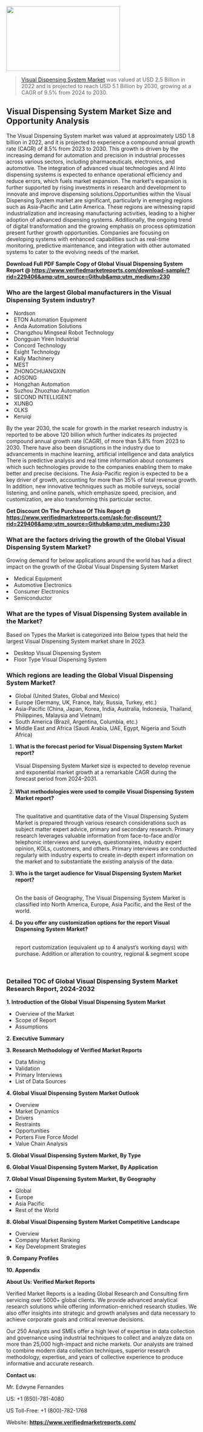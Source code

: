 <img src="https://ffe5etoiles.com/wp-content/uploads/2024/12/MST1-300x171.png" alt="" width="300" height="171" class="alignnone size-medium wp-image-20088" /><blockquote><p><p><a href="https://www.verifiedmarketreports.com/download-sample/?rid=229406&utm_source=Github&utm_medium=230" target="_blank">Visual Dispensing System Market</a> was valued at USD 2.5 Billion in 2022 and is projected to reach USD 5.1 Billion by 2030, growing at a CAGR of 9.5% from 2024 to 2030.</p></blockquote><p><h2>Visual Dispensing System Market Size and Opportunity Analysis</h2>The Visual Dispensing System market was valued at approximately USD 1.8 billion in 2022, and it is projected to experience a compound annual growth rate (CAGR) of 8.5% from 2023 to 2030. This growth is driven by the increasing demand for automation and precision in industrial processes across various sectors, including pharmaceuticals, electronics, and automotive. The integration of advanced visual technologies and AI into dispensing systems is expected to enhance operational efficiency and reduce errors, which fuels market expansion. The market's expansion is further supported by rising investments in research and development to innovate and improve dispensing solutions.Opportunities within the Visual Dispensing System market are significant, particularly in emerging regions such as Asia-Pacific and Latin America. These regions are witnessing rapid industrialization and increasing manufacturing activities, leading to a higher adoption of advanced dispensing systems. Additionally, the ongoing trend of digital transformation and the growing emphasis on process optimization present further growth opportunities. Companies are focusing on developing systems with enhanced capabilities such as real-time monitoring, predictive maintenance, and integration with other automated systems to cater to the evolving needs of the market.</p><p class=""><strong>Download Full PDF Sample Copy of Global Visual Dispensing System Report @ <a href="https://www.verifiedmarketreports.com/download-sample/?rid=229406&amp;utm_source=Github&amp;utm_medium=230" target="_blank">https://www.verifiedmarketreports.com/download-sample/?rid=229406&amp;utm_source=Github&amp;utm_medium=230</a></strong></p><h3 id="" class="">Who are the largest Global manufacturers in the Visual Dispensing System industry?</h3><p><li>Nordson</li><li> ETON Automation Equipment</li><li> Anda Automation Solutions</li><li> Changzhou Mingseal Robot Technology</li><li> Dongguan Yiren Industrial</li><li> Concord Technology</li><li> Esight Technology</li><li> Kally Machinery</li><li> MEST</li><li> ZHONGCHUANGXIN</li><li> AOSONG</li><li> Hongzhan Automation</li><li> Suzhou Zhuozhao Automation</li><li> SECOND INTELLIGENT</li><li> XUNBO</li><li> OLKS</li><li> Keruiqi</li></p><div class=""><div class="" dir="" data-message-author-role="" data-message-id="" data-message-model-slug=""><div class=""><div class=""><div class=""><div class="" dir="" data-message-author-role="" data-message-id="" data-message-model-slug=""><div class=""><div class=""><p>By the year 2030, the scale for growth in the market research industry is reported to be above 120 billion which further indicates its projected compound annual growth rate (CAGR), of more than 5.8% from 2023 to 2030. There have also been disruptions in the industry due to advancements in machine learning, artificial intelligence and data analytics There is predictive analysis and real time information about consumers which such technologies provide to the companies enabling them to make better and precise decisions. The Asia-Pacific region is expected to be a key driver of growth, accounting for more than 35% of total revenue growth. In addition, new innovative techniques such as mobile surveys, social listening, and online panels, which emphasize speed, precision, and customization, are also transforming this particular sector.</p><p><strong>Get Discount On The Purchase Of This Report @&nbsp; <a href="https://www.verifiedmarketreports.com/ask-for-discount/?rid=229406&amp;utm_source=Github&amp;utm_medium=230" target="_blank">https://www.verifiedmarketreports.com/ask-for-discount/?rid=229406&amp;utm_source=Github&amp;utm_medium=230</a></strong></p></div></div></div></div></div></div></div></div><h3 id="" class="">What are the factors driving the growth of the Global Visual Dispensing System Market?</h3><p id="" class="">Growing demand for below applications around the world has had a direct impact on the growth of the Global Visual Dispensing System Market</p><p id="" class=""><li>Medical Equipment</li><li> Automotive Electronics</li><li> Consumer Electronics</li><li> Semiconductor</li></p><h3 id="" class="">What are the types of Visual Dispensing System available in the Market?</h3><p id="" class="">Based on Types the Market is categorized into Below types that held the largest Visual Dispensing System market share In 2023.</p><p id="" class=""><li>Desktop Visual Dispensing System</li><li> Floor Type Visual Dispensing System</li></p><h3 id="" class="">Which regions are leading the Global Visual Dispensing System Market?</h3><ul><li>Global (United States, Global and Mexico)</li><li>Europe (Germany, UK, France, Italy, Russia, Turkey, etc.)</li><li>Asia-Pacific (China, Japan, Korea, India, Australia, Indonesia, Thailand, Philippines, Malaysia and Vietnam)</li><li>South America (Brazil, Argentina, Columbia, etc.)</li><li>Middle East and Africa (Saudi Arabia, UAE, Egypt, Nigeria and South Africa)</li></ul><p><ol><li><strong>What is the forecast period for Visual Dispensing System Market report?<br /></strong><br /><span data-sheets-root="1" data-sheets-value="{&quot;1&quot;:2,&quot;2&quot;:&quot;XXXX size is expected to develop revenue and exponential market growth at a remarkable CAGR during the forecast period from 2024&ndash;2030.&quot;}" data-sheets-userformat="{&quot;2&quot;:12674,&quot;4&quot;:{&quot;1&quot;:2,&quot;2&quot;:16776960},&quot;10&quot;:2,&quot;11&quot;:0,&quot;15&quot;:&quot;Arial&quot;,&quot;16&quot;:12}">Visual Dispensing System Market size is expected to develop revenue and exponential market growth at a remarkable CAGR during the forecast period from 2024&ndash;2031.</span><br /><br /></li><li><strong>What methodologies were used to compile Visual Dispensing System Market report?<br /><br /></strong><p>The qualitative and quantitative data of the&nbsp;Visual Dispensing System Market is prepared through various research considerations such as subject matter expert advice, primary and secondary research. Primary research leverages valuable information from face-to-face and/or telephonic interviews and surveys, questionnaires, industry expert opinion, KOLs, customers, and others. Primary interviews are conducted regularly with industry experts to create in-depth expert information on the market and to substantiate the existing analysis of the data.&nbsp;</p></li><li><strong>Who is the target audience for Visual Dispensing System Market report?<br /><br /></strong><p>On the basis of Geography, The&nbsp;Visual Dispensing System Market is classified into North America, Europe, Asia Pacific, and the Rest of the world.</p></li><li><strong>Do you offer any customization options for the report Visual Dispensing System Market?<br /><br /></strong><p>report customization (equivalent up to 4 analyst&rsquo;s working days) with purchase. Addition or alteration to country, regional &amp; segment scope</p><p>&nbsp;</p></li></ol></p><h3 id="" class="">Detailed TOC of Global Visual Dispensing System Market Research Report, 2024-2032</h3><p id="" class=""><strong>1. Introduction of the Global Visual Dispensing System Market</strong></p><ul><li>Overview of the Market</li><li>Scope of Report</li><li>Assumptions</li></ul><p id="" class=""><strong>2. Executive Summary</strong></p><p id="" class=""><strong>3. Research Methodology of&nbsp;Verified Market Reports</strong></p><ul><li>Data Mining</li><li>Validation</li><li>Primary Interviews</li><li>List of Data Sources</li></ul><p id="" class=""><strong>4. Global Visual Dispensing System Market Outlook</strong></p><ul><li>Overview</li><li>Market Dynamics</li><li>Drivers</li><li>Restraints</li><li>Opportunities</li><li>Porters Five Force Model</li><li>Value Chain Analysis</li></ul><p id="" class=""><strong>5. Global Visual Dispensing System Market, By&nbsp;Type</strong></p><p id="" class=""><strong>6. Global Visual Dispensing System Market, By Application</strong></p><p id="" class=""><strong>7. Global Visual Dispensing System Market, By Geography</strong></p><ul><li>Global</li><li>Europe</li><li>Asia Pacific</li><li>Rest of the World</li></ul><p id="" class=""><strong>8. Global Visual Dispensing System Market Competitive Landscape</strong></p><ul><li>Overview</li><li>Company Market Ranking</li><li>Key Development Strategies</li></ul><p id="" class=""><strong>9. Company Profiles</strong></p><p id="" class=""><strong>10. Appendix</strong></p><p id="" class=""><strong>About Us: Verified Market Reports</strong></p><p id="" class="">Verified Market Reports is a leading Global Research and Consulting firm servicing over 5000+ global clients. We provide advanced analytical research solutions while offering information-enriched research studies. We also offer insights into strategic and growth analyses and data necessary to achieve corporate goals and critical revenue decisions.</p><p id="" class="">Our 250 Analysts and SMEs offer a high level of expertise in data collection and governance using industrial techniques to collect and analyze data on more than 25,000 high-impact and niche markets. Our analysts are trained to combine modern data collection techniques, superior research methodology, expertise, and years of collective experience to produce informative and accurate research.</p><p id="" class=""><strong>Contact us:</strong></p><p id="" class="">Mr. Edwyne Fernandes</p><p id="" class="">US: +1 (650)-781-4080</p><p id="" class="">US Toll-Free: +1 (800)-782-1768</p><p id="" class="">Website: <a target="" data-test-app-aware-link=""><strong>https://www.verifiedmarketreports.com/</strong></a></p>

